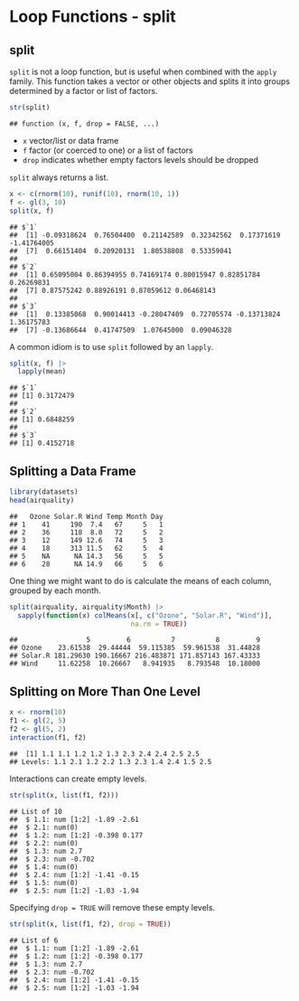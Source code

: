 Loop Functions - split
================

## split

`split` is not a loop function, but is useful when combined with the
`apply` family. This function takes a vector or other objects and splits
it into groups determined by a factor or list of factors.

``` r
str(split)
```

    ## function (x, f, drop = FALSE, ...)

-   `x` vector/list or data frame
-   `f` factor (or coerced to one) or a list of factors
-   `drop` indicates whether empty factors levels should be dropped

`split` always returns a list.

``` r
x <- c(rnorm(10), runif(10), rnorm(10, 1))
f <- gl(3, 10)
split(x, f)
```

    ## $`1`
    ##  [1] -0.09318624  0.76504400  0.21142589  0.32342562  0.17371619 -1.41764005
    ##  [7]  0.66151404  0.20920131  1.80538808  0.53359041
    ## 
    ## $`2`
    ##  [1] 0.65095004 0.86394955 0.74169174 0.80015947 0.82851784 0.26269831
    ##  [7] 0.87575242 0.88926191 0.87059612 0.06468143
    ## 
    ## $`3`
    ##  [1]  0.13385068  0.90014413 -0.28047409  0.72705574 -0.13713824  1.36175783
    ##  [7] -0.13686644  0.41747509  1.07645000  0.09046328

A common idiom is to use `split` followed by an `lapply`.

``` r
split(x, f) |>
  lapply(mean)
```

    ## $`1`
    ## [1] 0.3172479
    ## 
    ## $`2`
    ## [1] 0.6848259
    ## 
    ## $`3`
    ## [1] 0.4152718

## Splitting a Data Frame

``` r
library(datasets)
head(airquality)
```

    ##   Ozone Solar.R Wind Temp Month Day
    ## 1    41     190  7.4   67     5   1
    ## 2    36     118  8.0   72     5   2
    ## 3    12     149 12.6   74     5   3
    ## 4    18     313 11.5   62     5   4
    ## 5    NA      NA 14.3   56     5   5
    ## 6    28      NA 14.9   66     5   6

One thing we might want to do is calculate the means of each column,
grouped by each month.

``` r
split(airquality, airquality$Month) |>
  sapply(function(x) colMeans(x[, c("Ozone", "Solar.R", "Wind")], 
                              na.rm = TRUE))
```

    ##                 5         6          7          8         9
    ## Ozone    23.61538  29.44444  59.115385  59.961538  31.44828
    ## Solar.R 181.29630 190.16667 216.483871 171.857143 167.43333
    ## Wind     11.62258  10.26667   8.941935   8.793548  10.18000

## Splitting on More Than One Level

``` r
x <- rnorm(10)
f1 <- gl(2, 5)
f2 <- gl(5, 2)
interaction(f1, f2)
```

    ##  [1] 1.1 1.1 1.2 1.2 1.3 2.3 2.4 2.4 2.5 2.5
    ## Levels: 1.1 2.1 1.2 2.2 1.3 2.3 1.4 2.4 1.5 2.5

Interactions can create empty levels.

``` r
str(split(x, list(f1, f2)))
```

    ## List of 10
    ##  $ 1.1: num [1:2] -1.89 -2.61
    ##  $ 2.1: num(0) 
    ##  $ 1.2: num [1:2] -0.398 0.177
    ##  $ 2.2: num(0) 
    ##  $ 1.3: num 2.7
    ##  $ 2.3: num -0.702
    ##  $ 1.4: num(0) 
    ##  $ 2.4: num [1:2] -1.41 -0.15
    ##  $ 1.5: num(0) 
    ##  $ 2.5: num [1:2] -1.03 -1.94

Specifying `drop = TRUE` will remove these empty levels.

``` r
str(split(x, list(f1, f2), drop = TRUE))
```

    ## List of 6
    ##  $ 1.1: num [1:2] -1.89 -2.61
    ##  $ 1.2: num [1:2] -0.398 0.177
    ##  $ 1.3: num 2.7
    ##  $ 2.3: num -0.702
    ##  $ 2.4: num [1:2] -1.41 -0.15
    ##  $ 2.5: num [1:2] -1.03 -1.94
